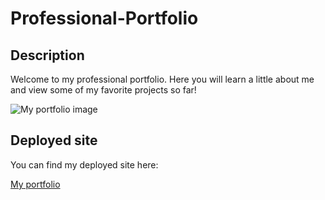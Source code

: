 # Professional-Portfolio


## Description

Welcome to my professional portfolio. Here you will learn a little about me and view some of my favorite projects so far!   

![My portfolio image](./assets/images/portfolio.png)

## Deployed site
You can find my deployed site here:

[My portfolio](https://mattyb5000.github.io/Professional-Portfolio/)